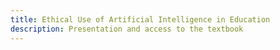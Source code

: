 ```yaml
---
title: Ethical Use of Artificial Intelligence in Education
description: Presentation and access to the textbook  
---
```

